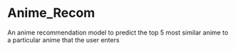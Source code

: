 # Anime_Recom
An anime recommendation model to predict the top 5 most similar anime to a particular anime that the user enters
